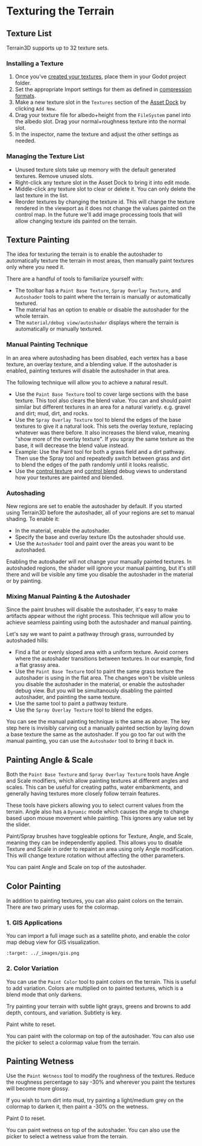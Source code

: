 Texturing the Terrain
=========================

## Texture List

Terrain3D supports up to 32 texture sets.

### Installing a Texture
1. Once you've [created your textures](texture_prep.md), place them in your Godot project folder.
2. Set the appropriate Import settings for them as defined in [compression formats](texture_prep.md#compression-format).
3. Make a new texture slot in the `Textures` section of the [Asset Dock](user_interface.md#asset-dock) by clicking `Add New`. 
4. Drag your texture file for albedo+height from the `FileSystem` panel into the albedo slot. Drag your normal+roughness texture into the normal slot. 
5. In the inspector, name the texture and adjust the other settings as needed.


### Managing the Texture List
* Unused texture slots take up memory with the default generated textures. Remove unused slots.
* Right-click any texture slot in the Asset Dock to bring it into edit mode.
* Middle-click any texture slot to clear or delete it. You can only delete the last texture in the list.
* Reorder textures by changing the texture id. This will change the texture rendered in the viewport as it does not change the values painted on the control map. In the future we'll add image processing tools that will allow changing texture ids painted on the terrain.


## Texture Painting

The idea for texturing the terrain is to enable the autoshader to automatically texture the terrain in most areas, then manually paint textures only where you need it.

There are a handful of tools to familiarize yourself with:
* The toolbar has a `Paint Base Texture`, `Spray Overlay Texture`, and `Autoshader` tools to paint where the terrain is manually or automatically textured.
* The material has an option to enable or disable the autoshader for the whole terrain.
* The `material/debug view/autoshader` displays where the terrain is automatically or manually textured.


### Manual Painting Technique

In an area where autoshading has been disabled, each vertex has a base texture, an overlay texture, and a blending value. If the autoshader is enabled, painting textures will disable the autoshader in that area. 

The following technique will allow you to achieve a natural result.

* Use the `Paint Base Texture` tool to cover large sections with the base texture. This tool also clears the blend value. You can and should paint similar but different textures in an area for a natural variety. e.g. gravel and dirt; mud, dirt, and rocks.
* Use the `Spray Overlay Texture` tool to blend the edges of the base textures to give it a natural look. This sets the overlay texture, replacing whatever was there before. It also increases the blend value, meaning "show more of the overlay texture". If you spray the same texture as the base, it will decrease the blend value instead.
* Example: Use the Paint tool for both a grass field and a dirt pathway. Then use the Spray tool and repeatedly switch between grass and dirt to blend the edges of the path randomly until it looks realistic.
* Use the [control texture](../api/class_terrain3dmaterial.rst#class-terrain3dmaterial-property-show-control-texture) and [control blend](../api/class_terrain3dmaterial.rst#class-terrain3dmaterial-property-show-control-blend) debug views to understand how your textures are painted and blended. 


### Autoshading
New regions are set to enable the autoshader by default. If you started using Terrain3D before the autoshader, all of your regions are set to manual shading. To enable it:
* In the material, enable the autoshader.
* Specify the base and overlay texture IDs the autoshader should use.
* Use the `Autoshader` tool and paint over the areas you want to be autoshaded.

Enabling the autoshader will not change your manually painted textures. In autoshaded regions, the shader will ignore your manual painting, but it's still there and will be visible any time you disable the autoshader in the material or by painting.


### Mixing Manual Painting & the Autoshader
Since the paint brushes will disable the autoshader, it's easy to make artifacts appear without the right process. This technique will allow you to achieve seamless painting using both the autoshader and manual painting. 

Let's say we want to paint a pathway through grass, surrounded by autoshaded hills:

* Find a flat or evenly sloped area with a uniform texture. Avoid corners where the autoshader transitions between textures. In our example, find a flat grassy area.
* Use the `Paint Base Texture` tool to paint the same grass texture the autoshader is using in the flat area. The changes won't be visible unless you disable the autoshader in the material, or enable the autoshader debug view. But you will be simultanously disabling the painted autoshader, and painting the same texture.
* Use the same tool to paint a pathway texture.
* Use the `Spray Overlay Texture` tool to blend the edges.

You can see the manual painting technique is the same as above. The key step here is invisibly carving out a manually painted section by laying down a base texture the same as the autoshader. If you go too far out with the manual painting, you can use the `Autoshader` tool to bring it back in.


## Painting Angle & Scale

Both the `Paint Base Texture` and `Spray Overlay Texture` tools have Angle and Scale modifiers, which allow painting textures at different angles and scales. This can be useful for creating paths, water embankments, and generally having textures more closely follow terrain features.

These tools have pickers allowing you to select current values from the terrain. Angle also has a `Dynamic` mode which causes the angle to change based upon mouse movement while painting. This ignores any value set by the slider.

Paint/Spray brushes have toggleable options for Texture, Angle, and Scale, meaning they can be independently applied. This allows you to disable Texture and Scale in order to repaint an area using only Angle modification. This will change texture rotation without affecting the other parameters.

You can paint Angle and Scale on top of the autoshader.


## Color Painting

In addition to painting textures, you can also paint colors on the terrain. There are two primary uses for the colormap.


### 1. GIS Applications

You can import a full image such as a satellite photo, and enable the color map debug view for GIS visualization.

```{image} images/gis.png
:target: ../_images/gis.png
```


### 2. Color Variation

You can use the `Paint Color` tool to paint colors on the terrain. This is useful to add variation. Colors are multiplied on to painted textures, which is a blend mode that only darkens.

Try painting your terrain with subtle light grays, greens and browns to add depth, contours, and variation. Subtlety is key.

Paint white to reset.

You can paint with the colormap on top of the autoshader. You can also use the picker to select a colormap value from the terrain.


## Painting Wetness

Use the `Paint Wetness` tool to modify the roughness of the textures. Reduce the roughness percentage to say -30% and wherever you paint the textures will become more glossy.

If you wish to turn dirt into mud, try painting a light/medium grey on the colormap to darken it, then paint a -30% on the wetness.

Paint 0 to reset.

You can paint wetness on top of the autoshader. You can also use the picker to select a wetness value from the terrain.
